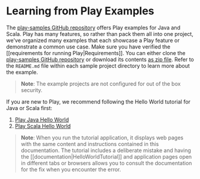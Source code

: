 <!--- Copyright (C) from 2022 The Play Framework Contributors <https://github.com/playframework>, 2011-2021 Lightbend Inc. <https://www.lightbend.com> -->

# Learning from Play Examples

The [play-samples GitHub repository](https://github.com/playframework/play-samples/tree/2.9.x) offers Play examples for Java and Scala. Play has many features, so rather than pack them all into one project, we've organized many examples that each showcase a Play feature or demonstrate a common use case. Make sure you have verified the [[requirements for running Play|Requirements]]. You can either clone the [play-samples GitHub repository](https://github.com/playframework/play-samples) or download its contents [as zip file](https://github.com/playframework/play-samples/archive/refs/heads/2.9.x.zip). Refer to the `README.md` file within each sample project directory to learn more about the example.

> **Note**: The example projects are not configured for out of the box security.

If you are new to Play, we recommend following the Hello World tutorial for Java or Scala first:

1. [Play Java Hello World](https://github.com/playframework/play-samples/tree/2.9.x/play-java-hello-world-tutorial)
2. [Play Scala Hello World](https://github.com/playframework/play-samples/tree/2.9.x/play-scala-hello-world-tutorial)

> **Note**: When you run the tutorial application, it displays web pages with the same content and instructions contained in this documentation. The tutorial includes a deliberate mistake and having the [[documentation|HelloWorldTutorial]] and application pages open in different tabs or browsers allows you to consult the documentation for the fix when you encounter the error. 
